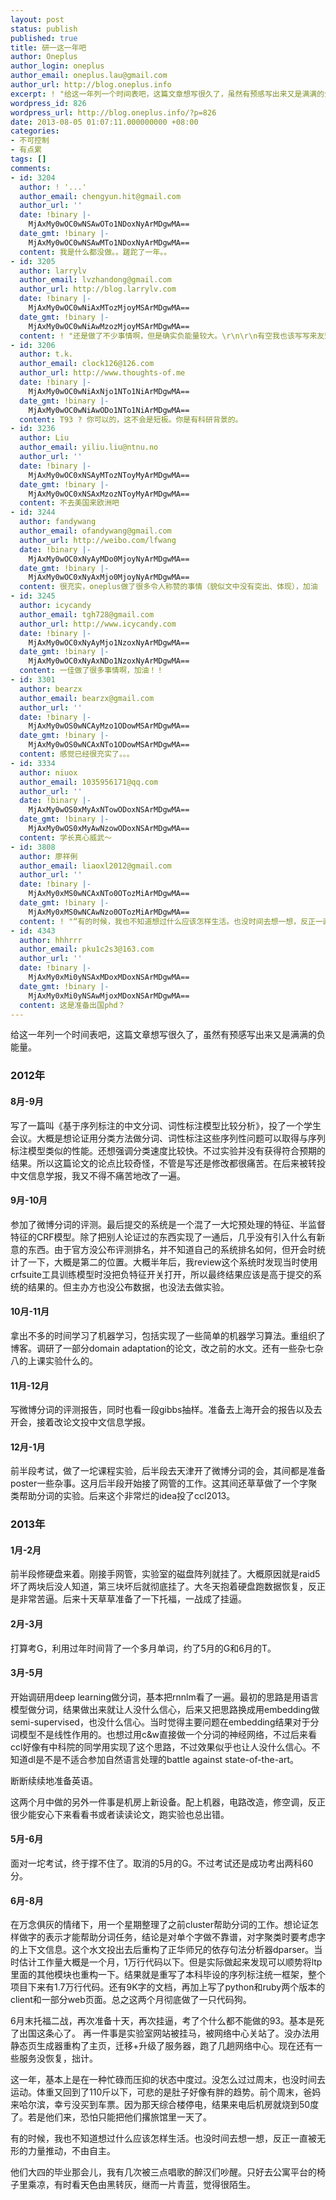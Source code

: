 ```yaml
---
layout: post
status: publish
published: true
title: 研一这一年吧
author: Oneplus
author_login: oneplus
author_email: oneplus.lau@gmail.com
author_url: http://blog.oneplus.info
excerpt: ! "给这一年列一个时间表吧，这篇文章想写很久了，虽然有预感写出来又是满满的负能量。\r\n"
wordpress_id: 826
wordpress_url: http://blog.oneplus.info/?p=826
date: 2013-08-05 01:07:11.000000000 +08:00
categories:
- 不可控制
- 有点累
tags: []
comments:
- id: 3204
  author: ! '...'
  author_email: chengyun.hit@gmail.com
  author_url: ''
  date: !binary |-
    MjAxMy0wOC0wNSAwOTo1NDoxNyArMDgwMA==
  date_gmt: !binary |-
    MjAxMy0wOC0wNSAwMTo1NDoxNyArMDgwMA==
  content: 我是什么都没做。。蹉跎了一年。。
- id: 3205
  author: larrylv
  author_email: lvzhandong@gmail.com
  author_url: http://blog.larrylv.com
  date: !binary |-
    MjAxMy0wOC0wNiAxMTozMjoyMSArMDgwMA==
  date_gmt: !binary |-
    MjAxMy0wOC0wNiAwMzozMjoyMSArMDgwMA==
  content: ! "还是做了不少事情啊，但是确实负能量较大。\r\n\r\n有空我也该写写来友盟这一年。"
- id: 3206
  author: t.k.
  author_email: clock126@126.com
  author_url: http://www.thoughts-of.me
  date: !binary |-
    MjAxMy0wOC0wNiAxNjo1NTo1NiArMDgwMA==
  date_gmt: !binary |-
    MjAxMy0wOC0wNiAwODo1NTo1NiArMDgwMA==
  content: T93 ? 你可以的，这不会是短板。你是有科研背景的。
- id: 3236
  author: Liu
  author_email: yiliu.liu@ntnu.no
  author_url: ''
  date: !binary |-
    MjAxMy0wOC0xNSAyMTozNToyMyArMDgwMA==
  date_gmt: !binary |-
    MjAxMy0wOC0xNSAxMzozNToyMyArMDgwMA==
  content: 不去美国来欧洲吧
- id: 3244
  author: fandywang
  author_email: ofandywang@gmail.com
  author_url: http://weibo.com/lfwang
  date: !binary |-
    MjAxMy0wOC0xNyAyMDo0MjoyNyArMDgwMA==
  date_gmt: !binary |-
    MjAxMy0wOC0xNyAxMjo0MjoyNyArMDgwMA==
  content: 很充实，oneplus做了很多令人称赞的事情（貌似文中没有突出、体现），加油
- id: 3245
  author: icycandy
  author_email: tgh728@gmail.com
  author_url: http://www.icycandy.com
  date: !binary |-
    MjAxMy0wOC0xNyAyMjo1NzoxNyArMDgwMA==
  date_gmt: !binary |-
    MjAxMy0wOC0xNyAxNDo1NzoxNyArMDgwMA==
  content: 一佳做了很多事情啊，加油！！
- id: 3301
  author: bearzx
  author_email: bearzx@gmail.com
  author_url: ''
  date: !binary |-
    MjAxMy0wOS0wNCAyMzo1ODowMSArMDgwMA==
  date_gmt: !binary |-
    MjAxMy0wOS0wNCAxNTo1ODowMSArMDgwMA==
  content: 感觉已经很充实了。。。
- id: 3334
  author: niuox
  author_email: 1035956171@qq.com
  author_url: ''
  date: !binary |-
    MjAxMy0wOS0xMyAxNTowODoxNSArMDgwMA==
  date_gmt: !binary |-
    MjAxMy0wOS0xMyAwNzowODoxNSArMDgwMA==
  content: 学长真心威武～
- id: 3808
  author: 廖祥俐
  author_email: liaoxl2012@gmail.com
  author_url: ''
  date: !binary |-
    MjAxMy0xMS0wNCAxNTo0OTozMiArMDgwMA==
  date_gmt: !binary |-
    MjAxMy0xMS0wNCAwNzo0OTozMiArMDgwMA==
  content: ! "“有的时候，我也不知道想过什么应该怎样生活。也没时间去想一想，反正一直被无形的力量推动，不由自主。”\r\n深有同感"
- id: 4343
  author: hhhrrr
  author_email: pku1c2s3@163.com
  author_url: ''
  date: !binary |-
    MjAxMy0xMi0yNSAxMDoxMDoxNSArMDgwMA==
  date_gmt: !binary |-
    MjAxMy0xMi0yNSAwMjoxMDoxNSArMDgwMA==
  content: 这是准备出国phd？
---
```

给这一年列一个时间表吧，这篇文章想写很久了，虽然有预感写出来又是满满的负能量。

### 2012年

#### 8月-9月
写了一篇叫《基于序列标注的中文分词、词性标注模型比较分析》，投了一个学生会议。大概是想论证用分类方法做分词、词性标注这些序列性问题可以取得与序列标注模型类似的性能。还想强调分类速度比较快。不过实验并没有获得符合预期的结果。所以这篇论文的论点比较奇怪，不管是写还是修改都很痛苦。在后来被转投中文信息学报，我又不得不痛苦地改了一遍。

#### 9月-10月
参加了微博分词的评测。最后提交的系统是一个混了一大坨预处理的特征、半监督特征的CRF模型。除了把别人论证过的东西实现了一通后，几乎没有引入什么有新意的东西。由于官方没公布评测排名，并不知道自己的系统排名如何，但开会时统计了一下，大概是第二的位置。大概半年后，我review这个系统时发现当时使用crfsuite工具训练模型时没把负特征开关打开，所以最终结果应该是高于提交的系统的结果的。但主办方也没公布数据，也没法去做实验。

#### 10月-11月
拿出不多的时间学习了机器学习，包括实现了一些简单的机器学习算法。重组织了博客。调研了一部分domain adaptation的论文，改之前的水文。还有一些杂七杂八的上课实验什么的。

#### 11月-12月
写微博分词的评测报告，同时也看一段gibbs抽样。准备去上海开会的报告以及去开会，接着改论文投中文信息学报。

#### 12月-1月
前半段考试，做了一坨课程实验，后半段去天津开了微博分词的会，其间都是准备poster一些杂事。这月后半段开始接了网管的工作。这其间还草草做了一个字聚类帮助分词的实验。后来这个非常烂的idea投了ccl2013。

### 2013年

#### 1月-2月
前半段修硬盘来着。刚接手网管，实验室的磁盘阵列就挂了。大概原因就是raid5坏了两块后没人知道，第三块坏后就彻底挂了。大冬天抱着硬盘跑数据恢复，反正是非常苦逼。后来十天草草准备了一下托福，一战成了挂逼。

#### 2月-3月
打算考G，利用过年时间背了一个多月单词，约了5月的G和6月的T。

#### 3月-5月
开始调研用deep learning做分词，基本把rnnlm看了一遍。最初的思路是用语言模型做分词，结果做出来就让人没什么信心，后来又把思路换成用embedding做semi-supervised，也没什么信心。当时觉得主要问题在embedding结果对于分词模型不是线性作用的。也想过用c&w直接做一个分词的神经网络，不过后来看ccl好像有中科院的同学用实现了这个思路，不过效果似乎也让人没什么信心。不知道dl是不是不适合参加自然语言处理的battle against state-of-the-art。

断断续续地准备英语。

这两个月中做的另外一件事是机房上新设备。配上机器，电路改造，修空调，反正很少能安心下来看看书或者读读论文，跑实验也总出错。

#### 5月-6月
面对一坨考试，终于撑不住了。取消的5月的G。不过考试还是成功考出两科60分。

#### 6月-8月
在万念俱灰的情绪下，用一个星期整理了之前cluster帮助分词的工作。想论证怎样做字的表示才能帮助分词任务，结论是对单个字做不靠谱，对字聚类时要考虑字的上下文信息。这个水文投出去后重构了正华师兄的依存句法分析器dparser。当时估计工作量大概是一个月，1万行代码以下。但是实际做起来发现可以顺势将ltp里面的其他模块也重构一下。结果就是重写了本科毕设的序列标注统一框架，整个项目下来有1.7万行代码。还有9K字的文档，再加上写了python和ruby两个版本的client和一部分web页面。总之这两个月彻底做了一只代码狗。

6月末托福二战，再次准备十天，再次挂逼，考了个什么都不能做的93。基本是死了出国这条心了。
再一件事是实验室网站被挂马，被网络中心关站了。没办法用静态页生成器重构了主页，迁移+升级了服务器，跑了几趟网络中心。现在还有一些服务没恢复，拙计。

这一年，基本上是在一种忙碌而压抑的状态中度过。没怎么过过周末，也没时间去运动。体重又回到了110斤以下，可悲的是肚子好像有胖的趋势。前个周末，爸妈来哈尔滨，幸亏没买到车票。因为那天综合楼停电，结果来电后机房就烧到50度了。若是他们来，恐怕只能把他们撂旅馆里一天了。

有的时候，我也不知道想过什么应该怎样生活。也没时间去想一想，反正一直被无形的力量推动，不由自主。

他们大四的毕业那会儿，我有几次被三点唱歌的醉汉们吵醒。只好去公寓平台的椅子里乘凉，有时看天色由黑转灰，继而一片青蓝，觉得很陌生。
